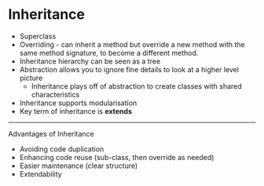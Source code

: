 # Inheritance

* Superclass
* Overriding - can inherit a method but override a new method with the same method signature,  to become a different method.
* Inheritance hierarchy can be seen as a tree
* Abstraction allows you to ignore fine details to look at a higher level picture
  * Inheritance plays off of abstraction to create classes with shared characteristics
* Inheritance supports modularisation
* Key term of inheritance is **extends**
* ****





Advantages of Inheritance

* Avoiding code duplication
* Enhancing code reuse (sub-class, then override as needed)
* Easier maintenance (clear structure)
* Extendability
